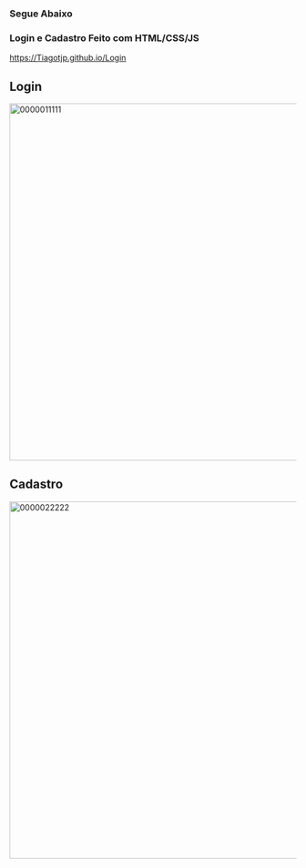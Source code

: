 ### Segue Abaixo 
### Login e Cadastro Feito com HTML/CSS/JS

https://Tiagotjp.github.io/Login

## Login
<img width="628" alt="0000011111" src="https://github.com/user-attachments/assets/445bd5bb-bb72-409a-b71f-fd93944f79a8">



## Cadastro
<img width="628" alt="0000022222" src="https://github.com/user-attachments/assets/b139a2cf-cbe3-46fd-a37b-97d9e3aa4654">

